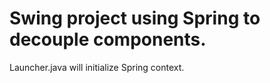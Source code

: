 Swing project using Spring to decouple components.
===

Launcher.java will initialize Spring context.